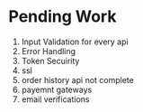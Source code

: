 # Pending Work
1. Input Validation for every api
2. Error Handling
3. Token Secuirity
4. ssl
5. order history api not complete
6. payemnt gateways
7. email verifications
